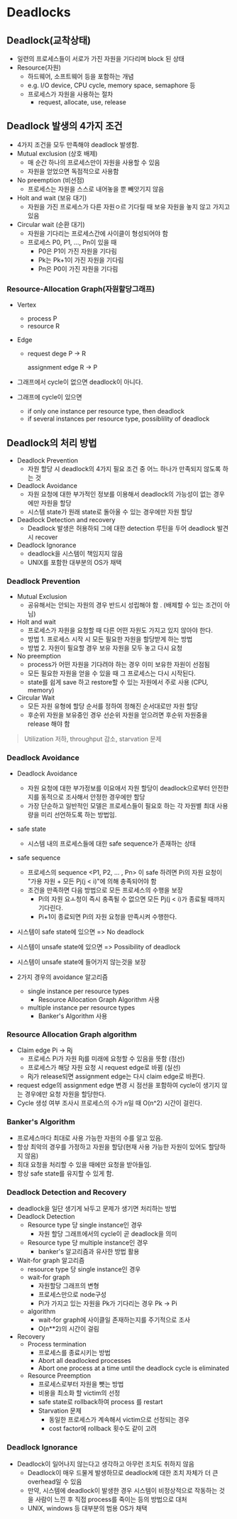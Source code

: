 # Deadlocks

## Deadlock(교착상태)

- 일련의 프로세스들이 서로가 가진 자원을 기다리며 block 된 상태
- Resource(자원)
  - 하드웨어, 소프트웨어 등을 포함하는 개념
  - e.g. I/O device, CPU cycle, memory space, semaphore 등
  - 프로세스가 자원을 사용하는 절차
    - request, allocate, use, release



## Deadlock 발생의 4가지 조건

- 4가지 조건을 모두 만족해야 deadlock 발생함.
- Mutual exclusion (상호 배제)
  - 매 순간 하나의 프로세스만이 자원을 사용할 수 있음 
  - 자원을 얻었으면 독점적으로 사용함
- No preemption (비선점)
  - 프로세스는 자원을 스스로 내어놓을 뿐 빼앗기지 않음
- Holt and wait (보유 대기)
  - 자원을 가진 프로세스가 다른 자원ㅇ르 기다릴 때 보유 자원을 놓지 않고 가지고 있음
- Circular wait (순환 대기)
  - 자원을 기다리는 프로세스간에 사이클이 형성되어야 함
  - 프로세스 P0, P1, ..., Pn이 있을 때 
    - P0은 P1이 가진 자원을 기다림
    - Pk는 Pk+1이 가진 자원을 기다림
    - Pn은 P0이 가진 자원을 기다림



### Resource-Allocation Graph(자원할당그래프)

- Vertex

  - process P
  - resource R

- Edge

  - request dege P -> R

    assignment edge R -> P

- 그래프에서 cycle이 없으면 deadlock이 아니다. 
- 그래프에 cycle이 있으면
  - if only one instance per resource type, then deadlock
  - if several instances per resource type, possiblility of deadlock



## Deadlock의 처리 방법

- Deadlock Prevention
  - 자원 할당 시 deadlock의 4가지 필요 조건 중 어느 하나가 만족되지 않도록 하는 것
- Deadlock Avoidance
  - 자원 요청에 대한 부가적인 정보를 이용해서 deadlock의 가능성이 없는 경우에만 자원을 할당
  - 시스템 state가 원래 state로 돌아올 수 있는 경우에만 자원 할당
- Deadlock Detection and recovery
  - Deadlock 발생은 허용하되 그에 대한 detection 루틴을 두어 deadlock 발견시 recover
- Deadlock Ignorance
  - deadlock을 시스템이 책임지지 않음
  - UNIX를 포함한 대부분의 OS가 채택



### Deadlock Prevention

- Mutual Exclusion
  - 공유해서는 안되는 자원의 경우 반드시 성립해야 함 . (배제할 수 있는 조건이 아님)
- Holt and wait
  - 프로세스가 자원을 요청할 때 다른 어떤 자원도 가지고 있지 않아야 한다. 
  - 방법 1. 프로세스 시작 시 모든 필요한 자원을 할당받게 하는 방법 
  - 방법 2. 자원이 필요할 경우 보유 자원을 모두 놓고 다시 요청
- No preemption 
  - process가 어떤 자원을 기다려야 하는 경우 이미 보유한 자원이 선점됨
  - 모든 필요한 자원을 얻을 수 있을 때 그 프로세스는 다시 시작된다. 
  - state를 쉽게 save 하고 restore할 수 있는 자원에서 주로 사용 (CPU, memory)
- Circular Wait
  - 모든 자원 유형에 할당 순서를 정하여 정해진 순서대로만 자원 할당
  - 후순위 자원을 보유중인 경우 선순위 자원을 얻으려면 후순위 자원중을 release 해야 함

> Utilization 저하, throughput 감소, starvation 문제 



### Deadlock Avoidance

- Deadlock Avoidance
  - 자원 요청에 대한 부가정보를 이요애서 자원 할당이 deadlock으로부터 안전한지를 동적으로 조사해서 안정한 경우에만 할당
  - 가장 단순하고 일반적인 모델은 프로세스들이 필요호 하는 각 자원별 최대 사용량을 미리 선언하도록 하는 방법임.
- safe state
  - 시스템 내의 프로세스들에 대한 safe sequence가 존재하는 상태

- safe sequence
  - 프로세스의 sequence <P1, P2, ... , Pn> 이 safe 하려면 Pi의 자원 요청이 "가용 자원 + 모든 Pj(j < i)"에 의해 충족되어야 함
  - 조건을 만족하면 다음 방법으로 모든 프로세스의 수행을 보장
    - Pi의 자원 요ㅗ청이 즉시 충족될 수 없으면 모든 Pj(j < i)가 종료될 때까지 기다린다. 
    - Pi+1이 종료되면 Pi의 자원 요청을 만족시켜 수행한다. 
- 시스템이 safe state에 있으면 => No deadlock
- 시스템이 unsafe state에 있으면 => Possibility of deadlock
- 시스템이 unsafe state에 들어가지 않는것을 보장

- 2가지 경우의 avoidance 알고리즘
  - single instance per resource types
    - Resource Allocation Graph Algorithm 사용
  - multiple instance per resource types
    - Banker's Algorithm 사용



### Resource Allocation Graph algorithm

- Claim edge Pi -> Rj
  - 프로세스 Pi가 자원 Rj를 미래에 요청할 수 있음을 뜻함 (점선)
  - 프로세스가 해당 자원 요청 시 request edge로 바뀜 (실선)
  - Rj가 release되면 assignment edge는 다시 claim edge로 바뀐다. 
- request edge의 assignment edge 변경 시 점선을 포함하여 cycle이 생기지 않는 경우에만 요청 자원을 할당한다. 
- Cycle 생성 여부 조사시 프로세스의 수가 n일 때 O(n^2) 시간이 걸린다. 



### Banker's Algorithm

- 프로세스마다 최대로 사용 가능한 자원의 수를 알고 있음. 
- 항상 최악의 경우를 가정하고 자원을 할당(현재 사용 가능한 자원이 있어도 할당하지 않음)
- 최대 요청을 처리할 수 있을 때에만 요청을 받아들임. 
- 항상 safe state를 유지할 수 있게 함. 



### Deadlock Detection and Recovery

- deadlock을 일단 생기게 놔두고 문제가 생기면 처리하는 방법
- Deadlock Detection
  - Resource type 당 single instance인 경우
    - 자원 할당 그래프에서의 cycle이 곧 deadlock을 의미
  - Resource type 당 multiple instance인 경우
    - banker's 알고리즘과 유사한 방법 활용
- Wait-for graph 알고리즘 
  - resource type 당 single instance인 경우 
  - wait-for graph
    - 자원할당 그래프의 변형
    - 프로세스만으로 node구성
    - Pi가 가지고 있는 자원을 Pk가 기다리는 경우 Pk -> Pi
  - algorithm
    - wait-for graph에 사이클일 존재하는지를 주기적으로 조사
    - O(n**2)의 시간이 걸림 
- Recovery
  - Process termination
    - 프로세스를 종료시키는 방법
    - Abort all deadlocked processes
    - Abort one process at a time until the deadlock cycle is eliminated
  - Resource Preemption
    - 프로세스로부터 자원을 뺏는 방법
    - 비용을 최소화 할 victim의 선정
    - safe state로 rollback하여 process 를 restart
    - Starvation 문제
      - 동일한 프로세스가 계속해서 victim으로 선정되는 경우
      - cost factor에 rollback 횟수도 같이 고려



### Deadlock Ignorance

- Deadlock이 일어나지 않는다고 생각하고 아무런 조치도 취하지 않음
  - Deadlock이 매우 드물게 발생하므로 deadlock에 대한 조치 자체가 더 큰 overhead일 수 있음
  - 만약, 시스템에 deadlock이 발생한 경우 시스템이 비정상적으로 작동하는 것을  사람이 느낀 후 직접 process를 죽이는 등의 방법으로 대처
  - UNIX, windows 등 대부분의 범용 OS가 채택

